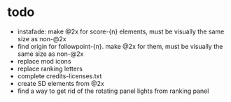 # todo
- instafade: make @2x for score-{n} elements, must be visually the same size as non-@2x
- find origin for followpoint-{n}. make @2x for them, must be visually the same size as non-@2x
- replace mod icons
- replace ranking letters
- complete credits-licenses.txt
- create SD elements from @2x
- find a way to get rid of the rotating panel lights from ranking panel
